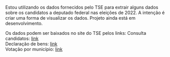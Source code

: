 Estou utilizando os dados fornecidos pelo TSE para extrair alguns dados sobre os candidatos a deputado federal nas eleições de 2022.
A intenção é criar uma forma de visualizar os dados. Projeto ainda está em desenvolvimento.

Os dados podem ser baixados no site do TSE pelos links:
Consulta candidatos: [link](https://dadosabertos.tse.jus.br/dataset/candidatos-2022/resource/435145fd-bc9d-446a-ac9d-273f585a0bb9)\
Declaração de bens: [link](https://dadosabertos.tse.jus.br/dataset/candidatos-2022/resource/fac824ef-8519-4c75-b634-378e6fcc717f)\
Votação por município: [link](https://dadosabertos.tse.jus.br/dataset/resultados-2022/resource/40fdcf49-256a-4c81-87cf-711545bd1528)